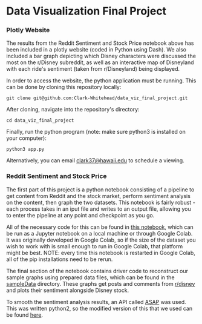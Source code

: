 # Data Visualization Final Project

### Plotly Website

The results from the Reddit Sentiment and Stock Price notebook above has been included in a plotly website (coded in Python using Dash). We also included a bar graph depicting which Disney characters were discussed the most on the r/Disney subreddit, as well as an interactive map of Disneyland with each ride's sentiment (taken from r/Disneyland) being displayed. 

In order to access the website, the python application must be running. This can be done by cloning this repository locally: 

```
git clone git@github.com:Clark-Whitehead/data_viz_final_project.git
```

After cloning, navigate into the repository's directory:

```
cd data_viz_final_project
```

Finally, run the python program (note: make sure python3 is installed on your computer):

```
python3 app.py
```

Alternatively, you can email <clark37@hawaii.edu> to schedule a viewing.

### Reddit Sentiment and Stock Price

The first part of this project is a python notebook consisting of a pipeline to get content from Reddit and the stock market, perform sentiment analysis on the content, then graph the two datasets. This notebook is fairly robust - each process takes in an iput file and writes to an output file, allowing you to enter the pipeline at any point and checkpoint as you go. 

All of the necessary code for this can be found in [this notebook](https://github.com/Clark-Whitehead/data_viz_final_project/blob/main/final.ipynb), which can be run as a Jupyter notebook on a local machine or through Google Colab. It was originally developed in Google Colab, so if the size of the dataset you wish to work with is small enough to run in Google Colab, that platform might be best. NOTE: every time this notebook is restarted in Google Colab, all of the pip installations need to be rerun. 

The final section of the notebook contains driver code to reconstruct our sample graphs using prepared data files, which can be found in the [sampleData](https://github.com/Clark-Whitehead/data_viz_final_project/tree/main/sampleData) directory. These graphs get posts and comments from [r/disney](https://www.reddit.com/r/disney/) and plots their sentiment alongside Disney stock. 

To smooth the sentiment analysis results, an API called [ASAP](https://dawn.cs.stanford.edu/2017/08/07/asap/) was used. This was written python2, so the modified version of this that we used can be found [here](https://github.com/Clark-Whitehead/data_viz_final_project/blob/main/modules/ASAP.ipynb). 
